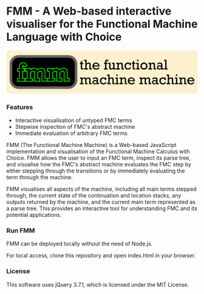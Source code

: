 # FMM - A Web-based interactive visualiser for the Functional Machine Language with Choice

![fmm banner](fmm-banner.png)

### Features

- Interactive visualisation of untyped FMC terms
- Stepwise inspection of FMC's abstract machine
- Immediate evaluation of arbitrary FMC terms

FMM (The Functional Machine Machine) is a Web-based JavaScript implementation and
visualisation of the Functional Machine Calculus with Choice. FMM allows the user
to input an FMC term, inspect its parse tree, and visualise how the FMC's abstract
machine evaluates the FMC step by either stepping through the transitions or by
immediately evaluating the term through the machine.

FMM visualises all aspects of the machine, including all main terms stepped through,
the current state of the continuation and location stacks, any outputs returned by
the machine, and the current main term represented as a parse tree. This provides an
interactive tool for understanding FMC and its potential applications.

### Run FMM

FMM can be deployed locally without the need of Node.js.

For local access, clone this repository and open index.html in your browser.

### License

This software uses jQuery 3.7.1, which is licensed under the MIT License.
